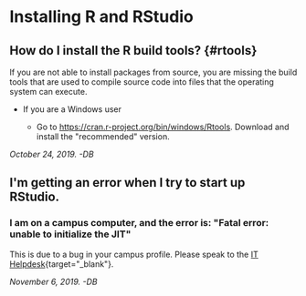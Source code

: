 # Installing R and RStudio

## How do I install the R build tools? {#rtools}

If you are not able to install packages from source, you are missing the build tools that are used to compile source code into files that the operating system can execute.

* If you are a Windows user

    - Go to <https://cran.r-project.org/bin/windows/Rtools>. Download and install the "recommended" version.

*October 24, 2019. -DB*

## I'm getting an error when I try to start up RStudio.

### I am on a campus computer, and the error is: "Fatal error: unable to initialize the JIT"

This is due to a bug in your campus profile. Please speak to the [IT Helpdesk](https://www.gla.ac.uk/myglasgow/it/helpdesk/){target="_blank"}.

*November 6, 2019. -DB*
